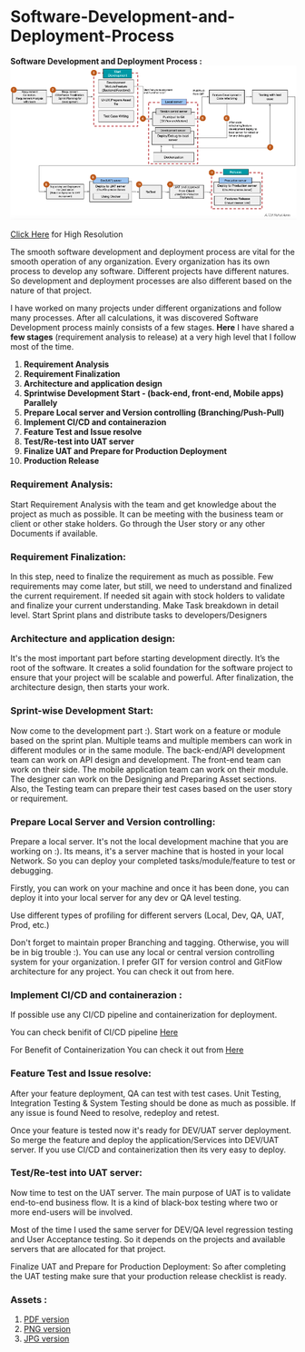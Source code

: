 # Software-Development-and-Deployment-Process


**Software Development and Deployment Process :**![view](https://github.com/ruhulmus/Software-Development-and-Deployment-Process/blob/main/Software-Development-Deployment-Process.png)

[Click Here](https://github.com/ruhulmus/Software-Development-and-Deployment-Process/blob/main/Software-Development-Deployment-Process.pdf) for High Resolution


The smooth software development and deployment process are vital for the smooth operation of any organization. Every organization has its own process to develop any software.
Different projects have different natures. So development and deployment processes are also different based on the nature of that project.

I have worked on many projects under different organizations and follow many processes. After all calculations, it was discovered Software Development process mainly consists of a few stages. **Here** I have shared a **few stages** (requirement analysis to release) at a very high level that I follow most of the time.

1. **Requirement Analysis** 
2. **Requirement Finalization**
3. **Architecture and application design** 
4. **Sprintwise Development Start - (back-end, front-end, Mobile apps) Parallely**
5. **Prepare Local server and Version controlling (Branching/Push-Pull)**
6. **Implement CI/CD and containerazion** 
7. **Feature Test and Issue resolve** 
8. **Test/Re-test into UAT server** 
9. **Finalize UAT and Prepare for Production Deployment** 
10. **Production Release** 


### Requirement Analysis: 
Start Requirement Analysis with the team and get knowledge about the project as much as possible. It can be meeting with the business team or client or other stake holders. 
Go through the User story or any other Documents if available.

### Requirement Finalization:
In this step, need to finalize the requirement as much as possible. 
Few requirements may come later, but still, we need to understand and finalized the current requirement. If needed sit again with stock holders to validate and finalize your current understanding.
Make Task breakdown in detail level. Start Sprint plans and distribute tasks to developers/Designers

### Architecture and application design: 
It's the most important part before starting development directly.
It’s the root of the software. It creates a solid foundation for the software project to ensure that your project will be scalable and powerful.
After finalization, the architecture design, then starts your work.

### Sprint-wise Development Start:
Now come to the development part :). 
Start work on a feature or module based on the sprint plan. Multiple teams and multiple members can work in different modules or in the same module. The back-end/API development team can work on API design and development. The front-end team can work on their side. The mobile application team can work on their module. The designer can work on the Designing and Preparing Asset sections. Also, the Testing team can prepare their test cases based on the user story or requirement.


### Prepare Local Server and Version controlling: 

Prepare a local server. It's not the local development machine that you are working on :).
Its means, it's a server machine that is hosted in your local Network.
So you can deploy your completed tasks/module/feature to test or debugging. 

Firstly, you can work on your machine and once it has been done, you can deploy it into your local server for any dev or QA level testing.

Use different types of profiling for different servers (Local, Dev, QA, UAT, Prod, etc.)

Don't forget to maintain proper Branching and tagging. Otherwise, you will be in big trouble :). 
You can use any local or central version controlling system for your organization. 
I prefer GIT for version control and GitFlow architecture for any project. You can check it out from here.


### Implement CI/CD and containerazion :

If possible use any CI/CD pipeline and containerization for deployment. 

You can check benifit of CI/CD pipeline [Here](https://www.ranorex.com/blog/5-benefits-ci-cd-pipeline/#:~:text=One%20of%20the%20biggest%20advantages,deployed%20to%20prevent%20production%20outages)


For Benefit of Containerization You can check it out from [Here](https://circleci.com/blog/benefits-of-containerization/)


### Feature Test and Issue resolve: 
After your feature deployment, QA can test with test cases.
Unit Testing, Integration Testing & System Testing should be done as much as possible. If any issue is found Need to resolve, redeploy and retest.

Once your feature is tested now it's ready for DEV/UAT server deployment. So merge the feature and deploy the application/Services into DEV/UAT server. If you use CI/CD and containerization then its very easy to deploy.

### Test/Re-test into UAT server:
Now time to test on the UAT server. The main purpose of UAT is to validate end-to-end business flow.
It is a kind of black-box testing where two or more end-users will be involved.

Most of the time I used the same server for DEV/QA level regression testing and User Acceptance testing. So it depends on the projects and available servers that are allocated for that project.

Finalize UAT and Prepare for Production Deployment:
So after completing the UAT testing make sure that your production release checklist is ready.


### Assets :
1. [PDF version](https://github.com/ruhulmus/Software-Development-and-Deployment-Process/blob/main/Software-Development-Deployment-Process.pdf)
2. [PNG version](https://github.com/ruhulmus/Software-Development-and-Deployment-Process/blob/main/Software-Development-Deployment-Process.png)
3. [JPG version](https://github.com/ruhulmus/Software-Development-and-Deployment-Process/blob/main/Software-Development-Deployment-Process.jpg)

